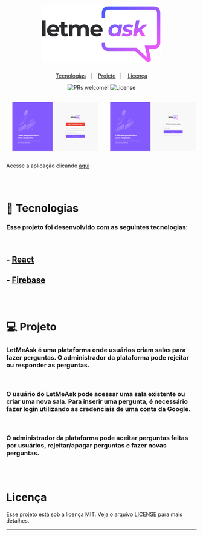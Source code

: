 <h1 align="center">
    <img alt="Let me ask" title="Let me ask" src="./src/assets/images/logo.svg" />
</h1>

<p align="center">
  <a href="#rocket-tecnologias">Tecnologias</a>&nbsp;&nbsp;&nbsp;|&nbsp;&nbsp;&nbsp;
  <a href="#-projeto">Projeto</a>&nbsp;&nbsp;&nbsp;|&nbsp;&nbsp;&nbsp;
  <a href="#memo-licença">Licença</a>
</p>

<p align="center">
 <img src="https://img.shields.io/static/v1?label=PRs&message=welcome&color=8257E5&labelColor=000000" alt="PRs welcome!" />

  <img alt="License" src="https://img.shields.io/static/v1?label=license&message=MIT&color=8257E5&labelColor=000000">
</p>

<p align="center" style="display:flex; justify-content: space-between;">
  <img alt="Home" src="./homeImg.png" width="45%" style="margin: 1rem;">
  <img alt="Create Room" src="./NewRoomImg.png" width="45%" style="margin: 1rem;">
</p>

<p>Acesse a aplicação clicando <a href="https://let-me-ask-814.web.app/rooms/new">aqui</a></p>

<br><br>

# 🚀 Tecnologias

### Esse projeto foi desenvolvido com as seguintes tecnologias:
<br>

## - [React](https://reactjs.org)
## - [Firebase](https://console.firebase.google.com/)
 
<br><br>

# 💻 Projeto

### LetMeAsk é uma plataforma onde usuários criam salas para fazer perguntas. O administrador da plataforma pode rejeitar ou responder as perguntas. 
<br>

### O usuário do LetMeAsk pode acessar uma sala existente ou criar uma nova sala. Para inserir uma pergunta, é necessário fazer login utilizando as credenciais de uma conta da Google.
<br>

### O administrador da plataforma pode aceitar perguntas feitas por usuários, rejeitar/apagar perguntas e fazer novas perguntas. 
<br><br>

# Licença

Esse projeto está sob a licença MIT. Veja o arquivo [LICENSE](LICENSE.md) para mais detalhes.

---
